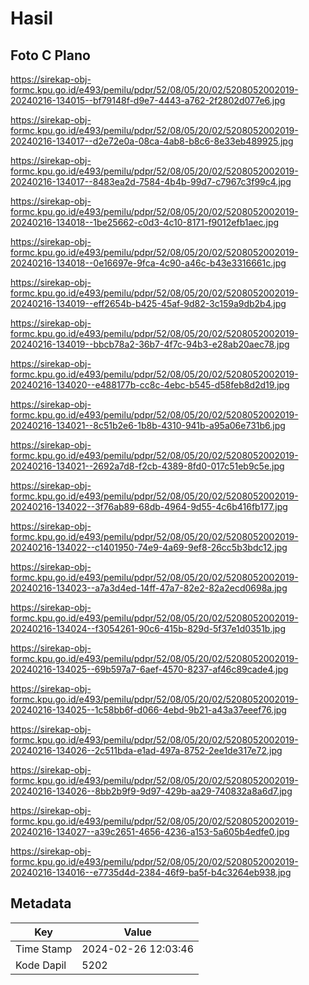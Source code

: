 # Hasil

## Foto C Plano

https://sirekap-obj-formc.kpu.go.id/e493/pemilu/pdpr/52/08/05/20/02/5208052002019-20240216-134015--bf79148f-d9e7-4443-a762-2f2802d077e6.jpg

https://sirekap-obj-formc.kpu.go.id/e493/pemilu/pdpr/52/08/05/20/02/5208052002019-20240216-134017--d2e72e0a-08ca-4ab8-b8c6-8e33eb489925.jpg

https://sirekap-obj-formc.kpu.go.id/e493/pemilu/pdpr/52/08/05/20/02/5208052002019-20240216-134017--8483ea2d-7584-4b4b-99d7-c7967c3f99c4.jpg

https://sirekap-obj-formc.kpu.go.id/e493/pemilu/pdpr/52/08/05/20/02/5208052002019-20240216-134018--1be25662-c0d3-4c10-8171-f9012efb1aec.jpg

https://sirekap-obj-formc.kpu.go.id/e493/pemilu/pdpr/52/08/05/20/02/5208052002019-20240216-134018--0e16697e-9fca-4c90-a46c-b43e3316661c.jpg

https://sirekap-obj-formc.kpu.go.id/e493/pemilu/pdpr/52/08/05/20/02/5208052002019-20240216-134019--eff2654b-b425-45af-9d82-3c159a9db2b4.jpg

https://sirekap-obj-formc.kpu.go.id/e493/pemilu/pdpr/52/08/05/20/02/5208052002019-20240216-134019--bbcb78a2-36b7-4f7c-94b3-e28ab20aec78.jpg

https://sirekap-obj-formc.kpu.go.id/e493/pemilu/pdpr/52/08/05/20/02/5208052002019-20240216-134020--e488177b-cc8c-4ebc-b545-d58feb8d2d19.jpg

https://sirekap-obj-formc.kpu.go.id/e493/pemilu/pdpr/52/08/05/20/02/5208052002019-20240216-134021--8c51b2e6-1b8b-4310-941b-a95a06e731b6.jpg

https://sirekap-obj-formc.kpu.go.id/e493/pemilu/pdpr/52/08/05/20/02/5208052002019-20240216-134021--2692a7d8-f2cb-4389-8fd0-017c51eb9c5e.jpg

https://sirekap-obj-formc.kpu.go.id/e493/pemilu/pdpr/52/08/05/20/02/5208052002019-20240216-134022--3f76ab89-68db-4964-9d55-4c6b416fb177.jpg

https://sirekap-obj-formc.kpu.go.id/e493/pemilu/pdpr/52/08/05/20/02/5208052002019-20240216-134022--c1401950-74e9-4a69-9ef8-26cc5b3bdc12.jpg

https://sirekap-obj-formc.kpu.go.id/e493/pemilu/pdpr/52/08/05/20/02/5208052002019-20240216-134023--a7a3d4ed-14ff-47a7-82e2-82a2ecd0698a.jpg

https://sirekap-obj-formc.kpu.go.id/e493/pemilu/pdpr/52/08/05/20/02/5208052002019-20240216-134024--f3054261-90c6-415b-829d-5f37e1d0351b.jpg

https://sirekap-obj-formc.kpu.go.id/e493/pemilu/pdpr/52/08/05/20/02/5208052002019-20240216-134025--69b597a7-6aef-4570-8237-af46c89cade4.jpg

https://sirekap-obj-formc.kpu.go.id/e493/pemilu/pdpr/52/08/05/20/02/5208052002019-20240216-134025--1c58bb6f-d066-4ebd-9b21-a43a37eeef76.jpg

https://sirekap-obj-formc.kpu.go.id/e493/pemilu/pdpr/52/08/05/20/02/5208052002019-20240216-134026--2c511bda-e1ad-497a-8752-2ee1de317e72.jpg

https://sirekap-obj-formc.kpu.go.id/e493/pemilu/pdpr/52/08/05/20/02/5208052002019-20240216-134026--8bb2b9f9-9d97-429b-aa29-740832a8a6d7.jpg

https://sirekap-obj-formc.kpu.go.id/e493/pemilu/pdpr/52/08/05/20/02/5208052002019-20240216-134027--a39c2651-4656-4236-a153-5a605b4edfe0.jpg

https://sirekap-obj-formc.kpu.go.id/e493/pemilu/pdpr/52/08/05/20/02/5208052002019-20240216-134016--e7735d4d-2384-46f9-ba5f-b4c3264eb938.jpg


## Metadata

| Key        | Value               |
| ---------- | ------------------- |
| Time Stamp | 2024-02-26 12:03:46 |
| Kode Dapil | 5202                |



